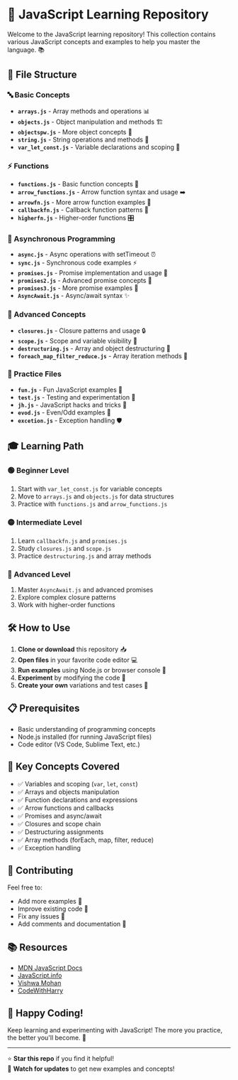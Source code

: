 # 🚀 JavaScript Learning Repository

Welcome to the JavaScript learning repository! This collection contains various JavaScript concepts and examples to help you master the language. 📚

## 📁 File Structure

### 🔤 Basic Concepts
- **`arrays.js`** - Array methods and operations 📊
- **`objects.js`** - Object manipulation and methods 🏗️
- **`objectspw.js`** - More object concepts 🔧
- **`string.js`** - String operations and methods 📝
- **`var_let_const.js`** - Variable declarations and scoping 🎯

### ⚡ Functions
- **`functions.js`** - Basic function concepts 🔧
- **`arrow_functions.js`** - Arrow function syntax and usage ➡️
- **`arrowfn.js`** - More arrow function examples 🎯
- **`callbackfn.js`** - Callback function patterns 🔄
- **`higherfn.js`** - Higher-order functions 🎛️

### 🔄 Asynchronous Programming
- **`async.js`** - Async operations with setTimeout ⏰
- **`sync.js`** - Synchronous code examples ⚡
- **`promises.js`** - Promise implementation and usage 🤝
- **`promises2.js`** - Advanced promise concepts 🎯
- **`promises3.js`** - More promise examples 🔄
- **`AsyncAwait.js`** - Async/await syntax ✨

### 🧠 Advanced Concepts
- **`closures.js`** - Closure patterns and usage 🔒
- **`scope.js`** - Scope and variable visibility 👀
- **`destructuring.js`** - Array and object destructuring 🎯
- **`foreach_map_filter_reduce.js`** - Array iteration methods 🔄

### 🎯 Practice Files
- **`fun.js`** - Fun JavaScript examples 🎉
- **`test.js`** - Testing and experimentation 🧪
- **`jh.js`** - JavaScript hacks and tricks 🎩
- **`evod.js`** - Even/Odd examples 🔢
- **`excetion.js`** - Exception handling 🛡️

## 🎓 Learning Path

### 🟢 Beginner Level
1. Start with `var_let_const.js` for variable concepts
2. Move to `arrays.js` and `objects.js` for data structures
3. Practice with `functions.js` and `arrow_functions.js`

### 🟡 Intermediate Level
1. Learn `callbackfn.js` and `promises.js`
2. Study `closures.js` and `scope.js`
3. Practice `destructuring.js` and array methods

### 🔴 Advanced Level
1. Master `AsyncAwait.js` and advanced promises
2. Explore complex closure patterns
3. Work with higher-order functions

## 🛠️ How to Use

1. **Clone or download** this repository 📥
2. **Open files** in your favorite code editor 💻
3. **Run examples** using Node.js or browser console 🚀
4. **Experiment** by modifying the code 🧪
5. **Create your own** variations and test cases 🎯

## 📋 Prerequisites

- Basic understanding of programming concepts
- Node.js installed (for running JavaScript files)
- Code editor (VS Code, Sublime Text, etc.)

## 🎯 Key Concepts Covered

- ✅ Variables and scoping (`var`, `let`, `const`)
- ✅ Arrays and objects manipulation
- ✅ Function declarations and expressions
- ✅ Arrow functions and callbacks
- ✅ Promises and async/await
- ✅ Closures and scope chain
- ✅ Destructuring assignments
- ✅ Array methods (forEach, map, filter, reduce)
- ✅ Exception handling

## 🤝 Contributing

Feel free to:
- Add more examples 🎯
- Improve existing code 💪
- Fix any issues 🐛
- Add comments and documentation 📝

## 📚 Resources

- [MDN JavaScript Docs](https://developer.mozilla.org/en-US/docs/Web/JavaScript)
- [JavaScript.info](https://javascript.info/)
- [Vishwa Mohan ](youtube.com/@VishwaMohan-01)
- [CodeWithHarry ](https://github.com/CodeWithHarry)

## 🎉 Happy Coding!

Keep learning and experimenting with JavaScript! The more you practice, the better you'll become. 🚀

---

⭐ **Star this repo** if you find it helpful!  
🔔 **Watch for updates** to get new examples and concepts!
